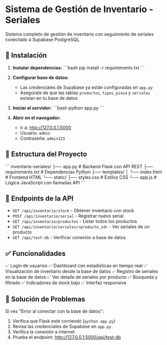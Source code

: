 # Sistema de Gestión de Inventario - Seriales

Sistema completo de gestión de inventario con seguimiento de seriales conectado a Supabase PostgreSQL.

## 🚀 Instalación

1. **Instalar dependencias:**
\`\`\`bash
pip install -r requirements.txt
\`\`\`

2. **Configurar base de datos:**
   - Las credenciales de Supabase ya están configuradas en `app.py`
   - Asegúrate de que las tablas `productos`, `tipos_pieza` y `seriales` existan en tu base de datos

3. **Iniciar el servidor:**
\`\`\`bash
python app.py
\`\`\`

4. **Abrir en el navegador:**
   - Ir a: http://127.0.0.1:5000
   - Usuario: `admin`
   - Contraseña: `admin123`

## 📁 Estructura del Proyecto

\`\`\`
inventario-seriales/
├── app.py                 # Backend Flask con API REST
├── requirements.txt       # Dependencias Python
├── templates/
│   └── index.html        # Frontend HTML
└── static/
    ├── styles.css        # Estilos CSS
    └── app.js            # Lógica JavaScript con llamadas API
\`\`\`

## 🔌 Endpoints de la API

- `GET /api/inventario/stock` - Obtener inventario con stock
- `POST /api/inventario/serial` - Registrar nuevo serial
- `GET /api/inventario/productos` - Listar todos los productos
- `GET /api/inventario/seriales/<producto_id>` - Ver seriales de un producto
- `GET /api/test-db` - Verificar conexión a base de datos

## ✅ Funcionalidades

✅ Login de usuarios
✅ Dashboard con estadísticas en tiempo real
✅ Visualización de inventario desde la base de datos
✅ Registro de seriales en la base de datos
✅ Ver detalle de seriales por producto
✅ Búsqueda y filtrado
✅ Indicadores de stock bajo
✅ Interfaz responsive

## 🔧 Solución de Problemas

Si ves "Error al conectar con la base de datos":
1. Verifica que Flask esté corriendo (`python app.py`)
2. Revisa las credenciales de Supabase en `app.py`
3. Verifica la conexión a internet
4. Prueba el endpoint: http://127.0.0.1:5000/api/test-db
